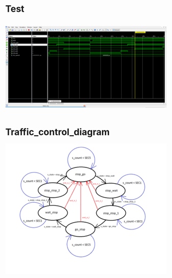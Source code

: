 # Test
&nbsp;
&nbsp;
![logic](test_screen.png)
&nbsp;
&nbsp;
# Traffic_control_diagram
![logic](traffick_control_diagram.png)

